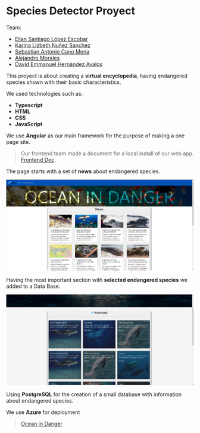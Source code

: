# Species Detector Proyect

Team:
- [Elian Santiago López Escobar](https://github.com/ElianSanti)
- [Karina Lizbeth Nuñez Sanchez](https://github.com/KariNuSanchez)
- [Sebastian Antonio Cano Mena](https://github.com/SebastianCanoMena)
- [Alejandro Morales](https://github.com/AlejandroMorales-s)
- [David Emmanuel Hernández Avalos]()

This proyect is about creating a **virtual encyclopedia**, having endangered species shown with their basic characteristics.

We used technologies such as:

 - **Typescript**
 - **HTML**
 - **CSS**
 - **JavaScript**

We use **Angular** as our main framework for the purpose of making a one page site. 

> Our frontend team made a document for a local install of our web app. [Frontend Doc](/FrontEnd/README.md).

The page starts with a set of **news** about endangered species.

![News](/img/MicrosoftTeams-image.png)

Having the most important section with **selected endangered species** we added to a Data Base.

![EndangeredSpecies](/img/MicrosoftTeams-image-3.png)

Using **PostgreSQL** for the creation of a small database with information about endangered species.

We use **Azure** for deployment

> [Ocean in Danger](https://oceandanger.azurewebsites.net)